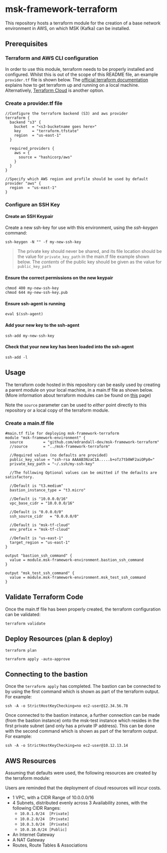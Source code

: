 # msk-framework-terraform

This repository hosts a terraform module for the creation of a base network environment in AWS, on which MSK (Kafka) can be installed.

## Prerequisites

### Terraform and AWS CLI configuration
In order to use this module, terraform needs to be properly installed and configured.  Whilst this is out of the scope of this README file, an example `provider.tf` file is shown below.  The [official terraform documentation](https://developer.hashicorp.com/terraform/tutorials/aws-get-started/install-cli) explains how to get terraform up and running on a local machine.  Alternatively, [Terraform Cloud](https://developer.hashicorp.com/terraform/tutorials/cloud-get-started) is another option.

### Create a provider.tf file
~~~
//Configure the terraform backend (S3) and aws provider
terraform {
  backend "s3" {
    bucket  = "<s3-bucketname goes here>"
    key     = "terraform.tfstate"
    region  = "us-east-1"
  }

  required_providers {
    aws = {
      source = "hashicorp/aws"
    }
  }
}

//Specify which AWS region and profile should be used by default
provider "aws" {
  region  = "us-east-1"
}
~~~

### Configure an SSH Key
#### Create an SSH Keypair
Create a new ssh-key for use with this environment, using the *ssh-keygen* command:
```
ssh-keygen -N "" -f my-new-ssh-key
```
> The private key should never be shared, and its file location should be the value for `private_key_path` in the main.tf file example shown below.  The *contents* of the public key should be given as the value for `public_key_path`

#### Ensure the correct permissions on the new keypair
```
chmod 400 my-new-ssh-key
chmod 644 my-new-ssh-key.pub
```

#### Ensure ssh-agent is running
```
eval $(ssh-agent)
```

#### Add your new key to the ssh-agent 
```
ssh-add my-new-ssh-key
```

#### Check that your new key has been loaded into the ssh-agent
```
ssh-add -l
```

## Usage
The terraform code hosted in this repository can be easily used by creating a parent module on your local machine, in a main.tf file as shown below.
(More information about terraform modules can be found on [this](https://developer.hashicorp.com/terraform/language/modules) page)

Note the `source` parameter can be used to *either* point directly to this repository or a local copy of the terraform module.


### Create a main.tf file 
~~~
#main.tf file for deploying msk-framework-terraform
module "msk-framework-environment" {
  source         = "github.com/edrandall-dev/msk-framework-terraform"
  //source       = "../msk-framework-terraform"

  //Required values (no defaults are provided)
  public_key_value = "ssh-rsa AAAAB3NzaC1A.....b+oTz7tb0WF2aiOPp0="
  private_key_path = "~/.ssh/my-ssh-key"

  //The following Optional values can be omitted if the defaults are satisfactory.

  //Default is "t3.medium"
  bastion_instance_type = "t3.micro"

  //Default is "10.0.0.0/16"
  vpc_base_cidr = "10.0.0.0/16"

  //Default is "0.0.0.0/0"
  ssh_source_cidr   = "0.0.0.0/0"

  //Default is "msk-tf-cloud"
  env_prefix = "msk-tf-cloud"

  //Default is "us-east-1"
  target_region = "us-east-1"
}

output "bastion_ssh_command" {
  value = module.msk-framework-environment.bastion_ssh_command
}

output "msk_test_ssh_command" {
  value = module.msk-framework-environment.msk_test_ssh_command
}
~~~

## Validate Terraform Code
Once the main.tf file has been properly created, the terraform configuration can be validated:
```
terraform validate
```

## Deploy Resources (plan & deploy)
```
terraform plan
```

```
terraform apply -auto-approve
```

## Connecting to the bastion
Once the ```terraform apply``` has completed. The bastion can be connected to by using the first command which is shown as part of the terraform output.  For example:

```
ssh -A -o StrictHostKeyChecking=no ec2-user@12.34.56.78
```

Once connected to the bastion instance, a further connection can be made (from the bastion instance) onto the msk-test instance which resides in the first private subnet (and only has a private IP address). This can be done with the second command which is shown as part of the terraform output.  For example:

```
ssh -A -o StrictHostKeyChecking=no ec2-user@10.12.13.14
```

## AWS Resources
Assuming that defaults were used, the following resources are created by the terraform module:

Users are reminded that the deployment of cloud resources will incur costs.

 - 1 VPC, with a CIDR Range of 10.0.0.0/16
 - 4 Subnets, distributed evenly across 3 Availability zones, with the following CIDR Ranges:
   - ```10.0.1.0/24  [Private]```
   - ```10.0.2.0/24  [Private]```
   - ```10.0.3.0/24  [Private]```
   - ```10.0.10.0/24 [Public]```
 - An Internet Gateway
 - A NAT Gateway
 - Routes, Route Tables & Associations

